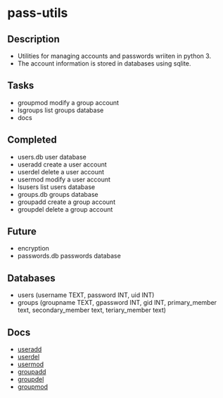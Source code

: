 # pass-utils

## Description
- Utilities for managing accounts and passwords wriiten in python 3.
- The account information is stored in databases using sqlite.

## Tasks
- groupmod modify a group account
- lsgroups list groups database
- docs

## Completed
- users.db user database
- useradd create a user account
- userdel delete a user account
- usermod modify a user account
- lsusers list users database
- groups.db groups database
- groupadd create a group account
- groupdel delete a group account

## Future
- encryption
- passwords.db passwords database

## Databases
- users (username TEXT, password INT, uid INT)
- groups (groupname TEXT, gpassword INT, gid INT, primary_member text, secondary_member text, teriary_member text)

## Docs
- [useradd](https://github.com/ubigby/passwd/blob/master/useradd.md)
- [userdel](https://github.com/ubigby/passwd/blob/master/userdel.md)
- [usermod](https://github.com/ubigby/passwd/blob/master/usermod.md)
- [groupadd](https://github.com/ubigby/passwd/blob/master/groupadd.md)
- [groupdel](https://github.com/ubigby/passwd/blob/master/groupdel.md)
- [groupmod](https://github.com/ubigby/passwd/blob/master/groupmod.md)
